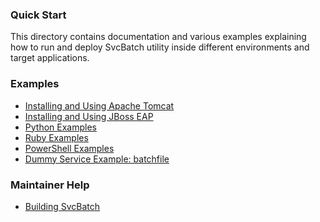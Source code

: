 ### Quick Start

This directory contains documentation and
various examples explaining how to run and deploy SvcBatch utility
inside different environments and target applications.

### Examples

- [Installing and Using Apache Tomcat](examples/apachetomcat.md)
- [Installing and Using JBoss EAP](examples/jbosseap.md)
- [Python Examples](examples/python.md)
- [Ruby Examples](examples/ruby.md)
- [PowerShell Examples](examples/powershell.md)
- [Dummy Service Example: batchfile](examples/dummyservice.bat)

### Maintainer Help

- [Building SvcBatch](building.md)
